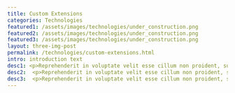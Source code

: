 ```yaml
---
title: Custom Extensions
categories: Technologies
featured1: /assets/images/technologies/under_construction.png
featured2: /assets/images/technologies/under_construction.png
featured3: /assets/images/technologies/under_construction.png
layout: three-img-post
permalink: /technologies/custom-extensions.html
intro: introduction text
desc1: <p>Reprehenderit in voluptate velit esse cillum non proident, sunt in culpa qui officia  sed aliquam feugiat lorem aliquet ut enim rutrum phasellus iaculis accumsan dolore magna aliquam veroeros.</p>
desc2:	<p>Reprehenderit in voluptate velit esse cillum non proident, sunt in culpa qui officia  sed aliquam feugiat lorem aliquet ut enim rutrum phasellus iaculis accumsan dolore magna aliquam veroeros.</p>
desc3:	<p>Reprehenderit in voluptate velit esse cillum non proident, sunt in culpa qui officia  sed aliquam feugiat lorem aliquet ut enim rutrum phasellus iaculis accumsan dolore magna aliquam veroeros.</p>
---
```

